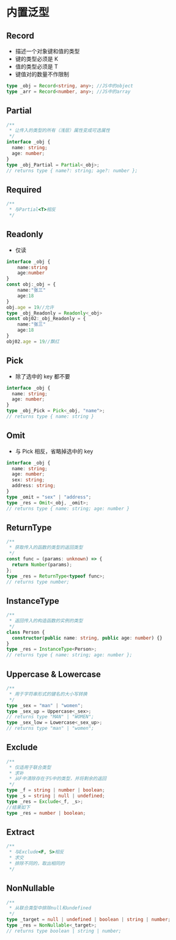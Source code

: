# 内置泛型

## Record

- 描述一个对象键和值的类型
- 键的类型必须是 K
- 值的类型必须是 T
- 键值对的数量不作限制

```ts
type _obj = Record<string, any>; //JS中的object
type _arr = Record<number, any>; //JS中的array
```

## Partial

```ts
/**
 * 让传入的类型的所有（浅层）属性变成可选属性
 */
interface _obj {
  name: string;
  age: number;
}
type _obj_Partial = Partial<_obj>;
// returns type { name?: string; age?: number };
```

## Required

```ts
/**
 * 与Partial<T>相反
 */
```

## Readonly

- 仅读

```ts
interface _obj {
    name:string
    age:number
}
const obj:_obj = {
    name:"张三"
    age:18
}
obj.age = 19//允许
type _obj_Readonly = Readonly<_obj>
const obj02:_obj_Readonly = {
    name:"张三"
    age:18
}
obj02.age = 19//飘红
```

## Pick

- 除了选中的 key 都不要

```ts
interface _obj {
  name: string;
  age: number;
}
type _obj_Pick = Pick<_obj, "name">;
// returns type { name: string }
```

## Omit

- 与 Pick 相反，省略掉选中的 key

```ts
interface _obj {
  name: string;
  age: number;
  sex: string;
  address: string;
}
type _omit = "sex" | "address";
type _res = Omit<_obj, _omit>;
// returns type { name: string; age: number }
```

## ReturnType

```ts
/**
 * 获取传入的函数的类型的返回类型
 */
const func = (params: unknown) => {
  return Number(params);
};
type _res = ReturnType<typeof func>;
// returns type number;
```

## InstanceType

```ts
/**
 * 返回传入的构造函数的实例的类型
 */
class Person {
  constructor(public name: string, public age: number) {}
}
type _res = InstanceType<Person>;
// returns type { name: string; age: number };
```

## Uppercase & Lowercase

```ts
/**
 * 用于字符串形式的键名的大小写转换
 */
type _sex = "man" | "women";
type _sex_up = Uppercase<_sex>;
// returns type "MAN" | "WOMEN";
type _sex_low = Lowercase<_sex_up>;
// returns type "man" | "women";
```

## Exclude

```ts
/**
 * 仅适用于联合类型
 * 求补
 * 从F中清除存在于S中的类型，并将剩余的返回
 */
type _f = string | number | boolean;
type _s = string | null | undefined;
type _res = Exclude<_f, _s>;
//结果如下
type _res = number | boolean;
```

## Extract

```ts
/**
 * 与Exclude<F, S>相反
 * 求交
 * 排除不同的，取出相同的
 */
```

## NonNullable

```ts
/**
 * 从联合类型中排除null和undefined
 */
type _target = null | undefined | boolean | string | number;
type _res = NonNullable<_target>;
// returns type boolean | string | number;
```
